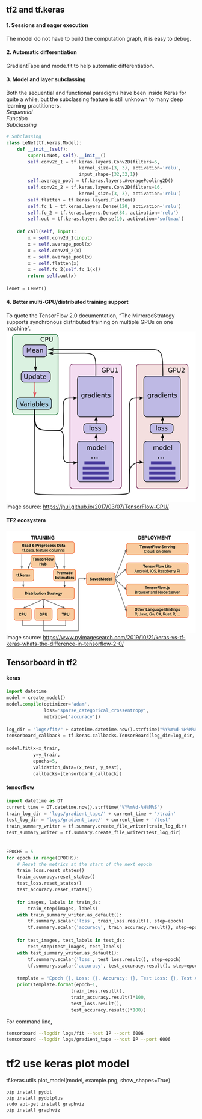## tf2 and tf.keras  
#### 1. Sessions and eager execution  
The model do not have to build the computation graph, it is easy to debug.  
#### 2. Automatic differentiation  
GradientTape and mode.fit to help automatic differentiation.  
#### 3. Model and layer subclassing  
Both the sequential and functional paradigms have been inside Keras for quite a while, but the subclassing feature is still unknown to many deep learning practitioners.  
*Sequential*  
*Function*  
*Subclassing*  

```python
# Subclassing
class LeNet(tf.keras.Model):
    def __init__(self):
        super(LeNet, self).__init__()
        self.conv2d_1 = tf.keras.layers.Conv2D(filters=6, 
                           kernel_size=(3, 3), activation='relu', 
                           input_shape=(32,32,1))
        self.average_pool = tf.keras.layers.AveragePooling2D()
        self.conv2d_2 = tf.keras.layers.Conv2D(filters=16, 
                           kernel_size=(3, 3), activation='relu')
        self.flatten = tf.keras.layers.Flatten()
        self.fc_1 = tf.keras.layers.Dense(120, activation='relu')
        self.fc_2 = tf.keras.layers.Dense(84, activation='relu')
        self.out = tf.keras.layers.Dense(10, activation='softmax')
        
    def call(self, input):
        x = self.conv2d_1(input)
        x = self.average_pool(x)
        x = self.conv2d_2(x)
        x = self.average_pool(x)
        x = self.flatten(x)
        x = self.fc_2(self.fc_1(x))
        return self.out(x)
    
lenet = LeNet()
```
#### 4. Better multi-GPU/distributed training support  
To quote the TensorFlow 2.0 documentation, “The MirroredStrategy supports synchronous distributed training on multiple GPUs on one machine”.  
![image](https://github.com/allen050883/Deeplearning/blob/master/tensorflow2_tutorial/mirroredstrategy.png)  
image source: https://jhui.github.io/2017/03/07/TensorFlow-GPU/  
  
  
#### TF2 ecosystem  
![image](https://github.com/allen050883/Deeplearning/blob/master/tensorflow2_tutorial/tf2_ecosystem.png)  
image source: https://www.pyimagesearch.com/2019/10/21/keras-vs-tf-keras-whats-the-difference-in-tensorflow-2-0/  
  
## Tensorboard in tf2  
#### keras  
```python
import datetime
model = create_model()
model.compile(optimizer='adam',
              loss='sparse_categorical_crossentropy',
              metrics=['accuracy'])

log_dir = "logs/fit/" + datetime.datetime.now().strftime("%Y%m%d-%H%M%S")
tensorboard_callback = tf.keras.callbacks.TensorBoard(log_dir=log_dir, histogram_freq=1)

model.fit(x=x_train, 
          y=y_train, 
          epochs=5, 
          validation_data=(x_test, y_test), 
          callbacks=[tensorboard_callback])
```
#### tensorflow  
```python
import datetime as DT
current_time = DT.datetime.now().strftime("%Y%m%d-%H%M%S")
train_log_dir = 'logs/gradient_tape/' + current_time + '/train'
test_log_dir = 'logs/gradient_tape/' + current_time + '/test'
train_summary_writer = tf.summary.create_file_writer(train_log_dir)
test_summary_writer = tf.summary.create_file_writer(test_log_dir)


EPOCHS = 5
for epoch in range(EPOCHS):
    # Reset the metrics at the start of the next epoch
    train_loss.reset_states()
    train_accuracy.reset_states()
    test_loss.reset_states()
    test_accuracy.reset_states()

    for images, labels in train_ds:
        train_step(images, labels)
    with train_summary_writer.as_default():
        tf.summary.scalar('loss', train_loss.result(), step=epoch)
        tf.summary.scalar('accuracy', train_accuracy.result(), step=epoch)

    for test_images, test_labels in test_ds:
        test_step(test_images, test_labels)
    with test_summary_writer.as_default():
        tf.summary.scalar('loss', test_loss.result(), step=epoch)
        tf.summary.scalar('accuracy', test_accuracy.result(), step=epoch)

    template = 'Epoch {}, Loss: {}, Accuracy: {}, Test Loss: {}, Test Accuracy: {}'
    print(template.format(epoch+1,
                        train_loss.result(),
                        train_accuracy.result()*100,
                        test_loss.result(),
                        test_accuracy.result()*100))
```
For command line,  
```bash
tensorboard --logdir logs/fit --host IP --port 6006
tensorboard --logdir logs/gradient_tape --host IP --port 6006
```


# tf2 use keras plot model
tf.keras.utils.plot_model(model, example.png, show_shapes=True)
```
pip install pydot
pip install pydotplus
sudo apt-get install graphviz
pip install graphviz
```
